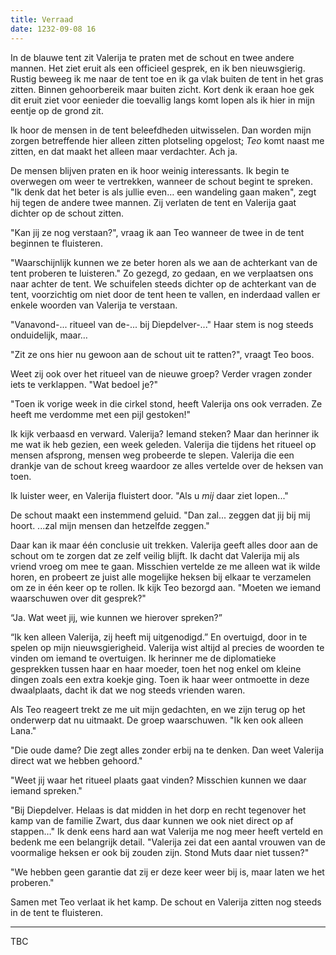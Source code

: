 ```yaml
---
title: Verraad
date: 1232-09-08 16
---
```

In de blauwe tent zit Valerija te praten met de schout en twee andere mannen. Het ziet eruit als een officieel gesprek, en ik ben nieuwsgierig. Rustig beweeg ik me naar de tent toe en ik ga vlak buiten de tent in het gras zitten. Binnen gehoorbereik maar buiten zicht. Kort denk ik eraan hoe gek dit eruit ziet voor eenieder die toevallig langs komt lopen als ik hier in mijn eentje op de grond zit. 

Ik hoor de mensen in de tent beleefdheden uitwisselen. Dan worden mijn zorgen betreffende hier alleen zitten plotseling opgelost; *Teo* komt naast me zitten, en dat maakt het alleen maar verdachter. Ach ja.

De mensen blijven praten en ik hoor weinig interessants. Ik begin te overwegen om weer te vertrekken, wanneer de schout begint te spreken. "Ik denk dat het beter is als jullie even… een wandeling gaan maken", zegt hij tegen de andere twee mannen. Zij verlaten de tent en Valerija gaat dichter op de schout zitten.

"Kan jij ze nog verstaan?", vraag ik aan Teo wanneer de twee in de tent beginnen te fluisteren.

"Waarschijnlijk kunnen we ze beter horen als we aan de achterkant van de tent proberen te luisteren."
Zo gezegd, zo gedaan, en we verplaatsen ons naar achter de tent. We schuifelen steeds dichter op de achterkant van de tent, voorzichtig om niet door de tent heen te vallen, en inderdaad vallen er enkele woorden van Valerija te verstaan. 

"Vanavond-... ritueel van de-... bij Diepdelver-..." Haar stem is nog steeds onduidelijk, maar…

"Zit ze ons hier nu gewoon aan de schout uit te ratten?", vraagt Teo boos. 

Weet zij ook over het ritueel van de nieuwe groep? Verder vragen zonder iets te verklappen. "Wat bedoel je?"

"Toen ik vorige week in die cirkel stond, heeft Valerija ons ook verraden. Ze heeft me verdomme met een pijl gestoken!"

Ik kijk verbaasd en verward. Valerija? Iemand steken? Maar dan herinner ik me wat ik heb gezien, een week geleden. Valerija die tijdens het ritueel op mensen afsprong, mensen weg probeerde te slepen. Valerija die een drankje van de schout kreeg waardoor ze alles vertelde over de heksen van toen. 

Ik luister weer, en Valerija fluistert door. "Als u *mij* daar ziet lopen..."

De schout maakt een instemmend geluid. "Dan zal... zeggen dat jij bij mij hoort. ...zal mijn mensen dan hetzelfde zeggen."

Daar kan ik maar één conclusie uit trekken. Valerija geeft alles door aan de schout om te zorgen dat ze zelf veilig blijft. Ik dacht dat Valerija mij als vriend vroeg om mee te gaan. Misschien vertelde ze me alleen wat ik wilde horen, en probeert ze juist alle mogelijke heksen bij elkaar te verzamelen om ze in één keer op te rollen. Ik kijk Teo bezorgd aan. "Moeten we iemand waarschuwen over dit gesprek?"

“Ja. Wat weet jij, wie kunnen we hierover spreken?”

“Ik ken alleen Valerija, zij heeft mij uitgenodigd.” En overtuigd, door in te spelen op mijn nieuwsgierigheid. Valerija wist altijd al precies de woorden te vinden om iemand te overtuigen. Ik herinner me de diplomatieke gesprekken tussen haar en haar moeder, toen het nog enkel om kleine dingen zoals een extra koekje ging. Toen ik haar weer ontmoette in deze dwaalplaats, dacht ik dat we nog steeds vrienden waren.

Als Teo reageert trekt ze me uit mijn gedachten, en we zijn terug op het onderwerp dat nu uitmaakt. De groep waarschuwen. "Ik ken ook alleen Lana."

"Die oude dame? Die zegt alles zonder erbij na te denken. Dan weet Valerija direct wat we hebben gehoord."

"Weet jij waar het ritueel plaats gaat vinden? Misschien kunnen we daar iemand spreken."

"Bij Diepdelver. Helaas is dat midden in het dorp en recht tegenover het kamp van de familie Zwart, dus daar kunnen we ook niet direct op af stappen…" Ik denk eens hard aan wat Valerija me nog meer heeft verteld en bedenk me een belangrijk detail. "Valerija zei dat een aantal vrouwen van de voormalige heksen er ook bij zouden zijn. Stond Muts daar niet tussen?"

"We hebben geen garantie dat zij er deze keer weer bij is, maar laten we het proberen."

Samen met Teo verlaat ik het kamp. De schout en Valerija zitten nog steeds in de tent te fluisteren.

---

TBC